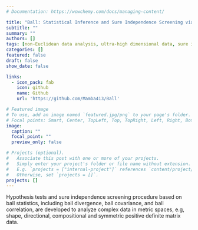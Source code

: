 ```yaml
---
# Documentation: https://wowchemy.com/docs/managing-content/

title: "Ball: Statistical Inference and Sure Independence Screening via Ball Statistics"
subtitle: ""
summary: ""
authors: []
tags: [non-Euclidean data analysis, ultra-high dimensional data, sure independence screening, two-sample test, independence test]
categories: []
featured: false
draft: false
show_date: false

links:
  - icon_pack: fab
    icon: github
    name: Github
    url: 'https://github.com/Mamba413/Ball'

# Featured image
# To use, add an image named `featured.jpg/png` to your page's folder.
# Focal points: Smart, Center, TopLeft, Top, TopRight, Left, Right, BottomLeft, Bottom, BottomRight.
image:
  caption: ""
  focal_point: ""
  preview_only: false

# Projects (optional).
#   Associate this post with one or more of your projects.
#   Simply enter your project's folder or file name without extension.
#   E.g. `projects = ["internal-project"]` references `content/project/deep-learning/index.md`.
#   Otherwise, set `projects = []`.
projects: []
---
```


Hypothesis tests and sure independence screening procedure based on ball statistics, including ball divergence, ball covariance, and ball correlation, are developed to analyze complex data in metric spaces, e.g, shape, directional, compositional and symmetric positive definite matrix data.